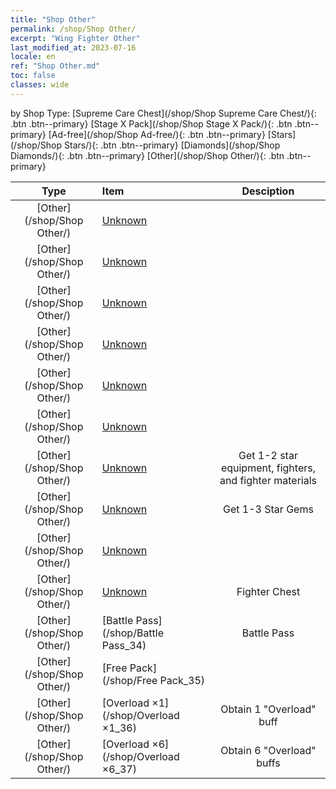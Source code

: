 ```yaml
---
title: "Shop Other"
permalink: /shop/Shop Other/
excerpt: "Wing Fighter Other"
last_modified_at: 2023-07-16
locale: en
ref: "Shop Other.md"
toc: false
classes: wide
---
```


  by Shop Type:  [Supreme Care Chest](/shop/Shop Supreme Care Chest/){: .btn .btn--primary}  [Stage X Pack](/shop/Shop Stage X Pack/){: .btn .btn--primary}  [Ad-free](/shop/Shop Ad-free/){: .btn .btn--primary}  [Stars](/shop/Shop Stars/){: .btn .btn--primary}  [Diamonds](/shop/Shop Diamonds/){: .btn .btn--primary}  [Other](/shop/Shop Other/){: .btn .btn--primary}

  |    Type   |   Item   | Desciption |
  |:---------:|:---------|:----------:|
 [Other](/shop/Shop Other/) |[Unknown](/shop/Unknown_19) |  | 
 [Other](/shop/Shop Other/) |[Unknown](/shop/Unknown_23) |  | 
 [Other](/shop/Shop Other/) |[Unknown](/shop/Unknown_24) |  | 
 [Other](/shop/Shop Other/) |[Unknown](/shop/Unknown_25) |  | 
 [Other](/shop/Shop Other/) |[Unknown](/shop/Unknown_26) |  | 
 [Other](/shop/Shop Other/) |[Unknown](/shop/Unknown_27) |  | 
 [Other](/shop/Shop Other/) |[Unknown](/shop/Unknown_30) | Get 1-2 star equipment, fighters, and fighter materials | 
 [Other](/shop/Shop Other/) |[Unknown](/shop/Unknown_31) | Get 1-3 Star Gems | 
 [Other](/shop/Shop Other/) |[Unknown](/shop/Unknown_32) |  | 
 [Other](/shop/Shop Other/) |[Unknown](/shop/Unknown_33) | Fighter Chest | 
 [Other](/shop/Shop Other/) |[Battle Pass](/shop/Battle Pass_34) | Battle Pass | 
 [Other](/shop/Shop Other/) |[Free Pack](/shop/Free Pack_35) |  | 
 [Other](/shop/Shop Other/) |[Overload ×1](/shop/Overload ×1_36) | Obtain 1 "Overload" buff | 
 [Other](/shop/Shop Other/) |[Overload ×6](/shop/Overload ×6_37) | Obtain 6 "Overload" buffs | 
